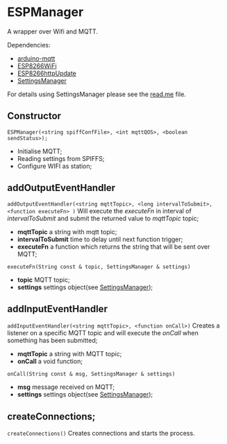 # ESPManager
A wrapper over Wifi and MQTT.

Dependencies:
* [arduino-mqtt](https://github.com/256dpi/arduino-mqtt)
* [ESP8266WiFi](https://github.com/esp8266/Arduino/tree/master/libraries/ESP8266WiFi)
* [ESP8266httpUpdate](https://github.com/esp8266/Arduino/tree/master/libraries/ESP8266httpUpdate)
* [SettingsManager](https://github.com/SergiuToporjinschi/settingsmanager)

For details using SettingsManager please see the [read.me](https://github.com/SergiuToporjinschi/settingsmanager) file.
## Constructor
`
ESPManager(<string spiffConfFile>, <int mqttQOS>, <boolean sendStatus>);
`
 * Initialise MQTT;
 * Reading settings from SPIFFS;
 * Configure WIFI as station;

## **addOutputEventHandler**
`
addOutputEventHandler(<string mqttTopic>, <long intervalToSubmit>, <function executeFn> )
`
Will execute the *executeFn* in interval of *intervalToSubmit* and submit the returned value to *mqttTopic* topic;
 * **mqttTopic** a string with mqtt topic;
 * **intervalToSubmit** time to delay until next function trigger;
 * **executeFn** a function which returns the string that will be sent over MQTT;

`executeFn(String const & topic, SettingsManager & settings)`
 * **topic** MQTT topic;
 * **settings** settings object(see [SettingsManager](https://github.com/SergiuToporjinschi/settingsmanager)); 

## **addInputEventHandler**
`
addInputEventHandler(<string mqttTopic>, <function onCall>)
`
Creates a listener on a specific MQTT topic and will execute the *onCall* when something has been submitted;
 * **mqttTopic** a string with MQTT topic;
 * **onCall** a void function;

`onCall(String const & msg, SettingsManager & settings)`
* **msg** message received on MQTT;
* **settings** settings object(see [SettingsManager](https://github.com/SergiuToporjinschi/settingsmanager)); 

## createConnections;
`
createConnections()
`
Creates connections and starts the process.
